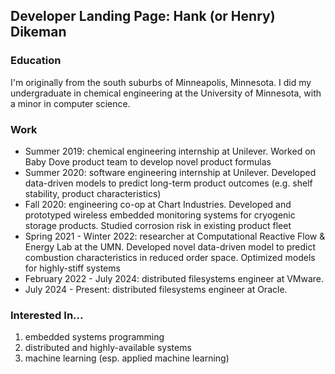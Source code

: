 ## Developer Landing Page: Hank (or Henry) Dikeman

### Education
I'm originally from the south suburbs of Minneapolis, Minnesota. I did my undergraduate in chemical engineering at the University of Minnesota, with a minor in computer science.

### Work
- Summer 2019: chemical engineering internship at Unilever. Worked on Baby Dove product team to develop novel product formulas
- Summer 2020: software engineering internship at Unilever. Developed data-driven models to predict long-term product outcomes (e.g. shelf stability, product characteristics)
- Fall 2020: engineering co-op at Chart Industries. Developed and prototyped wireless embedded monitoring systems for cryogenic storage products. Studied corrosion risk in existing product fleet
- Spring 2021 - Winter 2022: researcher at Computational Reactive Flow & Energy Lab at the UMN. Developed novel data-driven model to predict combustion characteristics in reduced order space. Optimized models for highly-stiff systems
- February 2022 - July 2024: distributed filesystems engineer at VMware.
- July 2024 - Present: distributed filesystems engineer at Oracle.

### Interested In...
1. embedded systems programming
2. distributed and highly-available systems
3. machine learning (esp. applied machine learning)
